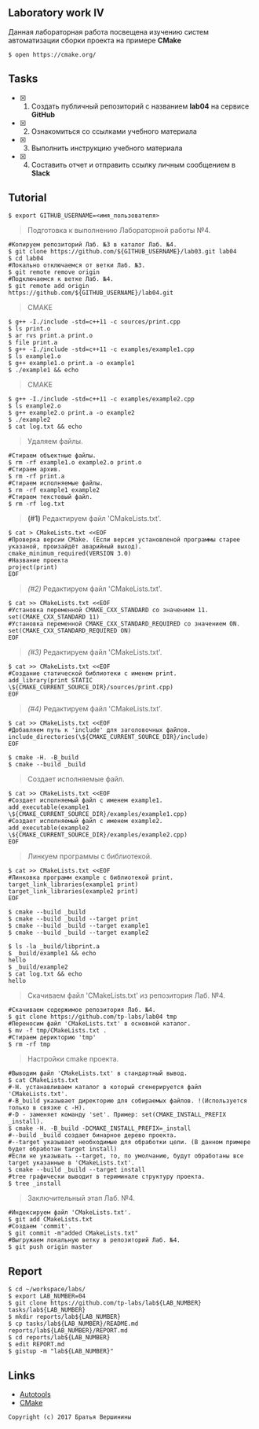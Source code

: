 ## Laboratory work IV

Данная лабораторная работа посвещена изучению систем автоматизации сборки проекта на примере **CMake**

```ShellSession
$ open https://cmake.org/
```

## Tasks

- [X] 1. Создать публичный репозиторий с названием **lab04** на сервисе **GitHub**
- [X] 2. Ознакомиться со ссылками учебного материала
- [X] 3. Выполнить инструкцию учебного материала
- [X] 4. Составить отчет и отправить ссылку личным сообщением в **Slack**

## Tutorial

```ShellSession
$ export GITHUB_USERNAME=<имя_пользователя>
```

>Подготовка к выполнению Лабораторной работы №4.
```ShellSession
#Копируем репозиторий Лаб. №3 в каталог Лаб. №4.
$ git clone https://github.com/${GITHUB_USERNAME}/lab03.git lab04
$ cd lab04
#Локально отключаемся от ветки Лаб. №3.
$ git remote remove origin
#Подключаемся к ветке Лаб. №4.
$ git remote add origin https://github.com/${GITHUB_USERNAME}/lab04.git
```

>CMAKE
```ShellSession 
$ g++ -I./include -std=c++11 -c sources/print.cpp
$ ls print.o
$ ar rvs print.a print.o
$ file print.a
$ g++ -I./include -std=c++11 -c examples/example1.cpp
$ ls example1.o
$ g++ example1.o print.a -o example1
$ ./example1 && echo
```

>CMAKE
```ShellSession
$ g++ -I./include -std=c++11 -c examples/example2.cpp
$ ls example2.o
$ g++ example2.o print.a -o example2
$ ./example2
$ cat log.txt && echo
```

>Удаляем файлы.
```ShellSession
#Стираем объектные файлы.
$ rm -rf example1.o example2.o print.o
#Стираем архив.
$ rm -rf print.a
#Стираем исполняемые файлы.
$ rm -rf example1 example2
#Стираем текстовый файл.
$ rm -rf log.txt
```

>**(#1)** Редактируем файл 'CMakeLists.txt'.
```ShellSession
$ cat > CMakeLists.txt <<EOF
#Проверка версии CMake. (Если версия установленой программы старее указаной, произайдёт аварийный выход).
cmake_minimum_required(VERSION 3.0)
#Название проекта
project(print)
EOF
```

>*(#2)* Редактируем файл 'CMakeLists.txt'.
```ShellSession
$ cat >> CMakeLists.txt <<EOF
#Установка переменной CMAKE_CXX_STANDARD со значением 11.
set(CMAKE_CXX_STANDARD 11)
#Установка переменной CMAKE_CXX_STANDARD_REQUIRED со значением ON.
set(CMAKE_CXX_STANDARD_REQUIRED ON)
EOF
```

>*(#3)* Редактируем файл 'CMakeLists.txt'.
```ShellSession
$ cat >> CMakeLists.txt <<EOF
#Создание статической библиотеки с именем print.
add_library(print STATIC \${CMAKE_CURRENT_SOURCE_DIR}/sources/print.cpp)
EOF
```

>*(#4)* Редактируем файл 'CMakeLists.txt'.
```ShellSession
$ cat >> CMakeLists.txt <<EOF
#Добавляем путь к 'include' для заголовочных файлов.
include_directories(\${CMAKE_CURRENT_SOURCE_DIR}/include)
EOF
```

```ShellSession
$ cmake -H. -B_build
$ cmake --build _build
```

>Создает исполняемые файл.
```ShellSession
$ cat >> CMakeLists.txt <<EOF
#Создает исполняемый файл с именем example1.
add_executable(example1 \${CMAKE_CURRENT_SOURCE_DIR}/examples/example1.cpp)
#Создает исполняемый файл с именем example2.
add_executable(example2 \${CMAKE_CURRENT_SOURCE_DIR}/examples/example2.cpp)
EOF
```

>Линкуем программы с библиотекой.
```ShellSession
$ cat >> CMakeLists.txt <<EOF
#Линковка программ example с библиотекой print.
target_link_libraries(example1 print)
target_link_libraries(example2 print)
EOF
```


```ShellSession
$ cmake --build _build
$ cmake --build _build --target print
$ cmake --build _build --target example1
$ cmake --build _build --target example2
```

```ShellSession
$ ls -la _build/libprint.a
$ _build/example1 && echo
hello
$ _build/example2
$ cat log.txt && echo
hello
```

>Скачиваем файл 'CMakeLists.txt' из репозитория Лаб. №4.
```ShellSession
#Скачиваем содержимое репозитория Лаб. №4.
$ git clone https://github.com/tp-labs/lab04 tmp
#Переносим файл 'CMakeLists.txt' в основной каталог.
$ mv -f tmp/CMakeLists.txt .
#Стираем дерикторию 'tmp'
$ rm -rf tmp
```

>Настройки cmake проекта.
```ShellSession
#Выводим файл 'CMakeLists.txt' в стандартный вывод.
$ cat CMakeLists.txt
#-H. устанавливаем каталог в который сгенерируется файл 'CMakeLists.txt'.
#-B_build указывает директорию для собираемых файлов. !(Используется только в связке с -H).
#-D - заменяет команду 'set'. Пример: set(CMAKE_INSTALL_PREFIX _install).
$ cmake -H. -B_build -DCMAKE_INSTALL_PREFIX=_install
#--build _build создает бинарное дерево проекта.
#--target указывает необходимые для обработки цели. (В данном примере будет обработан target install)
#Если не указывать --target, то, по умолчанию, будут обработаны все target указанные в 'CMakeLists.txt'.
$ cmake --build _build --target install
#tree графически выводит в териминале структуру проекта.
$ tree _install
```

>Заключительный этап Лаб. №4.
```ShellSession
#Индексируем файл 'CMakeLists.txt'.
$ git add CMakeLists.txt
#Создаем 'commit'.
$ git commit -m"added CMakeLists.txt"
#Выгружаем локальную ветку в репозиторий Лаб. №4.
$ git push origin master
```

## Report

```ShellSession
$ cd ~/workspace/labs/
$ export LAB_NUMBER=04
$ git clone https://github.com/tp-labs/lab${LAB_NUMBER} tasks/lab${LAB_NUMBER}
$ mkdir reports/lab${LAB_NUMBER}
$ cp tasks/lab${LAB_NUMBER}/README.md reports/lab${LAB_NUMBER}/REPORT.md
$ cd reports/lab${LAB_NUMBER}
$ edit REPORT.md
$ gistup -m "lab${LAB_NUMBER}"
```

## Links

- [Autotools](http://www.gnu.org/software/automake/manual/html_node/Autotools-Introduction.html)
- [CMake](https://cgold.readthedocs.io/en/latest/index.html)

```
Copyright (c) 2017 Братья Вершинины
```

